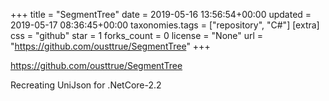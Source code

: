 +++
title = "SegmentTree"
date = 2019-05-16 13:56:54+00:00
updated = 2019-05-17 08:36:45+00:00
taxonomies.tags = ["repository", "C#"]
[extra]
css = "github"
star = 1
forks_count = 0
license = "None"
url = "https://github.com/ousttrue/SegmentTree"
+++

<https://github.com/ousttrue/SegmentTree>

Recreating UniJson for .NetCore-2.2
